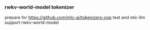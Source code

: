### rwkv-world-model tokenizer

prepare for https://github.com/mlc-ai/tokenizers-cpp test and mlc-llm support rwkv-world-model
